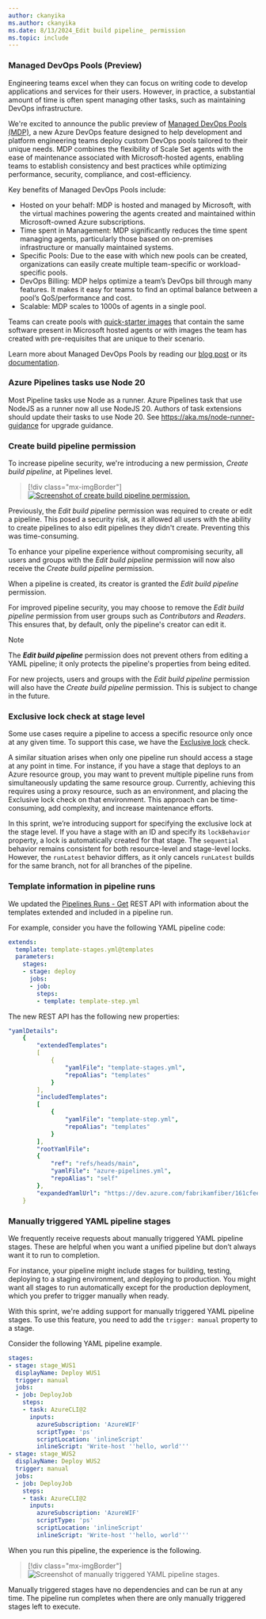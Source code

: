 ```yaml
---
author: ckanyika
ms.author: ckanyika
ms.date: 8/13/2024_Edit build pipeline_ permission
ms.topic: include
---
```


### Managed DevOps Pools (Preview)

Engineering teams excel when they can focus on writing code to develop applications and services for their users. However, in practice, a substantial amount of time is often spent managing other tasks, such as maintaining DevOps infrastructure. 

We're excited to announce the public preview of [Managed DevOps Pools (MDP)](https://aka.ms/mdp-docs), a new Azure DevOps feature designed to help development and platform engineering teams deploy custom DevOps pools tailored to their unique needs. MDP combines the flexibility of Scale Set agents with the ease of maintenance associated with Microsoft-hosted agents, enabling teams to establish consistency and best practices while optimizing performance, security, compliance, and cost-efficiency.

Key benefits of Managed DevOps Pools include:

* Hosted on your behalf: MDP is hosted and managed by Microsoft, with the virtual machines powering the agents created and maintained within Microsoft-owned Azure subscriptions.
* Time spent in Management: MDP significantly reduces the time spent managing agents, particularly those based on on-premises infrastructure or manually maintained systems.
* Specific Pools: Due to the ease with which new pools can be created, organizations can easily create multiple team-specific or workload-specific pools.
* DevOps Billing: MDP helps optimize a team’s DevOps bill through many features. It makes it easy for teams to find an optimal balance between a pool’s QoS/performance and cost.
* Scalable: MDP scales to 1000s of agents in a single pool.

Teams can create pools with [quick-starter images](https://learn.microsoft.com/azure/devops/managed-devops-pools/configure-images?view=azure-devops&tabs=azure-portal#azure-pipelines-images) that contain the same software present in Microsoft hosted agents or with images the team has created with pre-requisites that are unique to their scenario.

Learn more about Managed DevOps Pools by reading our [blog post](https://devblogs.microsoft.com/devops/managed-devops-pools/) or its [documentation](https://aka.ms/mdp-docs).


### Azure Pipelines tasks use Node 20

Most Pipeline tasks use Node as a runner. Azure Pipelines task that use NodeJS as a runner now all use NodeJS 20. Authors of task extensions should update their tasks to use Node 20. See https://aka.ms/node-runner-guidance for upgrade guidance.

### Create build pipeline permission

To increase pipeline security, we're introducing a new permission, _Create build pipeline_, at Pipelines level. 

> [!div class="mx-imgBorder"]
> [![Screenshot of create build pipeline permission.](../../media/243-pipelines-01.png "Screenshot of create build pipeline permission")](../../media/243-pipelines-01.png#lightbox)

Previously, the _Edit build pipeline_ permission was required to create or edit a pipeline. This posed a security risk, as it allowed all users with the ability to create pipelines to also edit pipelines they didn't create. Preventing this was time-consuming.

To enhance your pipeline experience without compromising security, all users and groups with the _Edit build pipeline_ permission will now also receive the _Create build pipeline_ permission.

When a pipeline is created, its creator is granted the _Edit build pipeline_ permission.

For improved pipeline security, you may choose to remove the _Edit build pipeline_ permission from user groups such as _Contributors_ and _Readers_. This ensures that, by default, only the pipeline's creator can edit it.

> [!NOTE]  
> The **_Edit build pipeline_** permission does not prevent others from editing a YAML pipeline; it only protects the pipeline's properties from being edited.

For new projects, users and groups with the _Edit build pipeline_ permission will also have the _Create build pipeline_ permission. This is subject to change in the future.

### Exclusive lock check at stage level

Some use cases require a pipeline to access a specific resource only once at any given time. To support this case, we have the [Exclusive lock](https://learn.microsoft.com/azure/devops/pipelines/process/approvals?view=azure-devops&tabs=check-pass#exclusive-lock) check.

A similar situation arises when only one pipeline run should access a stage at any point in time. For instance, if you have a stage that deploys to an Azure resource group, you may want to prevent multiple pipeline runs from simultaneously updating the same resource group. Currently, achieving this requires using a proxy resource, such as an environment, and placing the Exclusive lock check on that environment. This approach can be time-consuming, add complexity, and increase maintenance efforts.

In this sprint, we’re introducing support for specifying the exclusive lock at the stage level. If you have a stage with an ID and specify its `lockBehavior` property, a lock is automatically created for that stage. The `sequential` behavior remains consistent for both resource-level and stage-level locks. However, the `runLatest` behavior differs, as it only cancels `runLatest` builds for the same branch, not for all branches of the pipeline.


### Template information in pipeline runs

We updated the [Pipelines Runs - Get](https://learn.microsoft.com/rest/api/azure/devops/pipelines/runs/get?view=azure-devops-rest-7.2#run) REST API with information about the templates extended and included in a pipeline run.

For example, consider you have the following YAML pipeline code:
```yml
extends:
  template: template-stages.yml@templates
  parameters:
    stages:
    - stage: deploy
      jobs:
      - job:
        steps:
        - template: template-step.yml
```

The new REST API has the following new properties:
```yml
"yamlDetails":
    {
        "extendedTemplates":
        [
            {
                "yamlFile": "template-stages.yml",
                "repoAlias": "templates"
            }
        ],
        "includedTemplates":
        [
            {
                "yamlFile": "template-step.yml",
                "repoAlias": "templates"
            }
        ],
        "rootYamlFile":
        {
            "ref": "refs/heads/main",
            "yamlFile": "azure-pipelines.yml",
            "repoAlias": "self"
        },
        "expandedYamlUrl": "https://dev.azure.com/fabrikamfiber/161cfeeb-d9fd-395c-917b-fec46db44fbb/_apis/build/builds/39224/logs/1"
    }
```

### Manually triggered YAML pipeline stages

We frequently receive requests about manually triggered YAML pipeline stages. These are helpful when you want a unified pipeline but don’t always want it to run to completion.

For instance, your pipeline might include stages for building, testing, deploying to a staging environment, and deploying to production. You might want all stages to run automatically except for the production deployment, which you prefer to trigger manually when ready.

With this sprint, we're adding support for manually triggered YAML pipeline stages. To use this feature, you need to add the `trigger: manual` property to a stage.

Consider the following YAML pipeline example.
```yaml
stages:
- stage: stage_WUS1
  displayName: Deploy WUS1
  trigger: manual
  jobs:
  - job: DeployJob
    steps:
    - task: AzureCLI@2
      inputs:
        azureSubscription: 'AzureWIF'
        scriptType: 'ps'
        scriptLocation: 'inlineScript'
        inlineScript: 'Write-host ''hello, world'''     
- stage: stage_WUS2
  displayName: Deploy WUS2
  trigger: manual
  jobs:
  - job: DeployJob
    steps:
    - task: AzureCLI@2
      inputs:
        azureSubscription: 'AzureWIF'
        scriptType: 'ps'
        scriptLocation: 'inlineScript'
        inlineScript: 'Write-host ''hello, world'''
```

When you run this pipeline, the experience is the following.

> [!div class="mx-imgBorder"]
> ![Screenshot of manually triggered YAML pipeline stages.](../../media/243-pipelines-02.png "Screenshot of manually triggered YAML pipeline stages")

Manually triggered stages have no dependencies and can be run at any time. The pipeline run completes when there are only manually triggered stages left to execute.